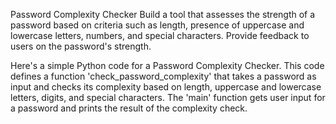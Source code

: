 Password Complexity Checker
Build a tool that assesses the strength of a password based on criteria 
such as length, presence of uppercase and lowercase letters, numbers, and 
special characters. Provide feedback to users on the password's strength.


Here's a simple Python code for a Password Complexity Checker.
This code defines a function 'check_password_complexity' that takes a password as input and checks its complexity based on length, uppercase and lowercase letters, digits, and special characters. 
The 'main' function gets user input for a password and prints the result of the complexity check.
